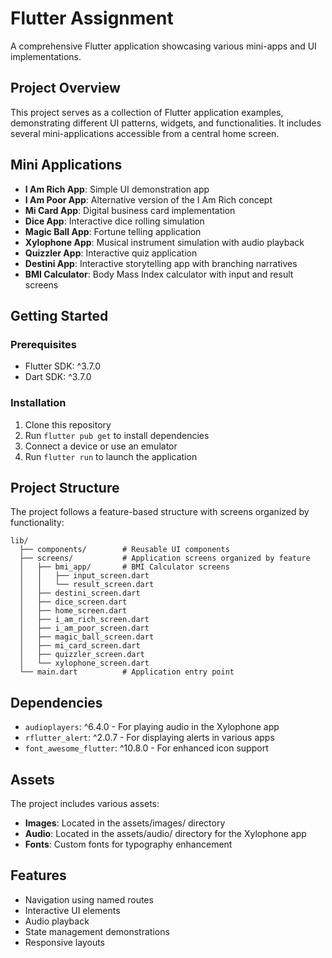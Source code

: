 # Flutter Assignment

A comprehensive Flutter application showcasing various mini-apps and UI implementations.

## Project Overview

This project serves as a collection of Flutter application examples, demonstrating different UI patterns, widgets, and functionalities. It includes several mini-applications accessible from a central home screen.

## Mini Applications

- **I Am Rich App**: Simple UI demonstration app
- **I Am Poor App**: Alternative version of the I Am Rich concept
- **Mi Card App**: Digital business card implementation
- **Dice App**: Interactive dice rolling simulation
- **Magic Ball App**: Fortune telling application
- **Xylophone App**: Musical instrument simulation with audio playback
- **Quizzler App**: Interactive quiz application
- **Destini App**: Interactive storytelling app with branching narratives
- **BMI Calculator**: Body Mass Index calculator with input and result screens

## Getting Started

### Prerequisites

- Flutter SDK: ^3.7.0
- Dart SDK: ^3.7.0

### Installation

1. Clone this repository
2. Run `flutter pub get` to install dependencies
3. Connect a device or use an emulator
4. Run `flutter run` to launch the application

## Project Structure

The project follows a feature-based structure with screens organized by functionality:

```
lib/
  ├── components/        # Reusable UI components
  ├── screens/           # Application screens organized by feature
  │   ├── bmi_app/       # BMI Calculator screens
  │   │   ├── input_screen.dart
  │   │   └── result_screen.dart
  │   ├── destini_screen.dart
  │   ├── dice_screen.dart
  │   ├── home_screen.dart
  │   ├── i_am_rich_screen.dart
  │   ├── i_am_poor_screen.dart
  │   ├── magic_ball_screen.dart
  │   ├── mi_card_screen.dart
  │   ├── quizzler_screen.dart
  │   └── xylophone_screen.dart
  └── main.dart          # Application entry point
```

## Dependencies

- `audioplayers`: ^6.4.0 - For playing audio in the Xylophone app
- `rflutter_alert`: ^2.0.7 - For displaying alerts in various apps
- `font_awesome_flutter`: ^10.8.0 - For enhanced icon support

## Assets

The project includes various assets:
- **Images**: Located in the assets/images/ directory
- **Audio**: Located in the assets/audio/ directory for the Xylophone app
- **Fonts**: Custom fonts for typography enhancement

## Features

- Navigation using named routes
- Interactive UI elements
- Audio playback
- State management demonstrations
- Responsive layouts
